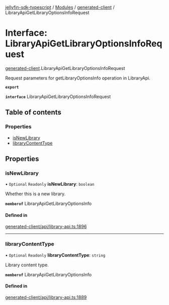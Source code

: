 [jellyfin-sdk-typescript](../README.md) / [Modules](../modules.md) / [generated-client](../modules/generated_client.md) / LibraryApiGetLibraryOptionsInfoRequest

# Interface: LibraryApiGetLibraryOptionsInfoRequest

[generated-client](../modules/generated_client.md).LibraryApiGetLibraryOptionsInfoRequest

Request parameters for getLibraryOptionsInfo operation in LibraryApi.

**`export`**

**`interface`** LibraryApiGetLibraryOptionsInfoRequest

## Table of contents

### Properties

- [isNewLibrary](generated_client.LibraryApiGetLibraryOptionsInfoRequest.md#isnewlibrary)
- [libraryContentType](generated_client.LibraryApiGetLibraryOptionsInfoRequest.md#librarycontenttype)

## Properties

### isNewLibrary

• `Optional` `Readonly` **isNewLibrary**: `boolean`

Whether this is a new library.

**`memberof`** LibraryApiGetLibraryOptionsInfo

#### Defined in

[generated-client/api/library-api.ts:1896](https://github.com/thornbill/jellyfin-sdk-typescript/blob/e430881/src/generated-client/api/library-api.ts#L1896)

___

### libraryContentType

• `Optional` `Readonly` **libraryContentType**: `string`

Library content type.

**`memberof`** LibraryApiGetLibraryOptionsInfo

#### Defined in

[generated-client/api/library-api.ts:1889](https://github.com/thornbill/jellyfin-sdk-typescript/blob/e430881/src/generated-client/api/library-api.ts#L1889)
